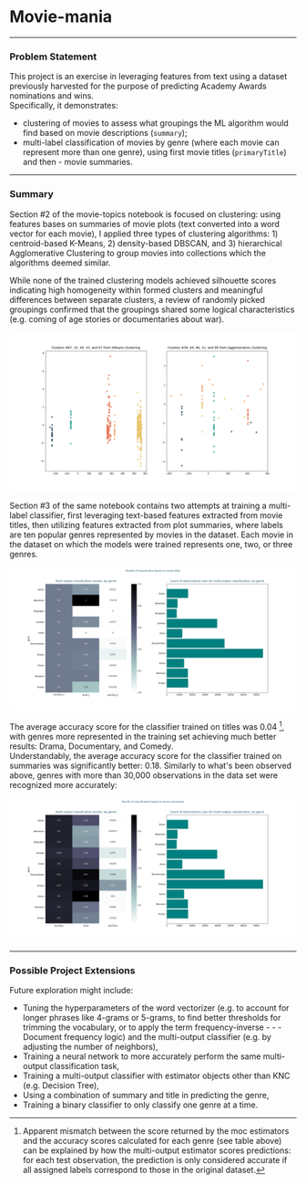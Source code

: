 # Movie-mania

---------
### Problem Statement

This project is an exercise in leveraging features from text using a dataset previously harvested for the purpose of predicting Academy Awards nominations and wins.<br>
Specifically, it demonstrates:<br>
- clustering of movies to assess what groupings the ML algorithm would find based on movie descriptions (`summary`);
- multi-label classification of movies by genre (where each movie can represent more than one genre), using first movie titles (`primaryTitle`) and then - movie summaries.

--------
### Summary

Section #2 of the movie-topics notebook is focused on clustering: using features bases on summaries of movie plots (text converted into a word vector for each movie), I applied three types of clustering algorithms: 1) centroid-based K-Means, 2) density-based DBSCAN, and 3) hierarchical Agglomerative Clustering to group movies into collections which the algorithms deemed similar.

While none of the trained clustering models achieved silhouette scores indicating high homogeneity within formed clusters and meaningful differences between separate clusters, a review of randomly picked groupings confirmed that the groupings shared some logical characteristics (e.g. coming of age stories or documentaries about war).

![](./KM_vs_Agg.png)

Section #3 of the same notebook contains two attempts at training a multi-label classifier, first leveraging text-based features extracted from movie titles, then utilizing features extracted from plot summaries, where labels are ten popular genres represented by movies in the dataset. Each movie in the dataset on which the models were trained represents one, two, or three genres.

![](./moc_results_t.png)

The average accuracy score for the classifier trained on titles was 0.04 [^1], with genres more represented in the training set achieving much better results: Drama, Documentary, and Comedy.<br>
Understandably, the average accuracy score for the classifier trained on summaries was significantly better: 0.18. Similarly to what's been observed above, genres with more than 30,000 observations in the data set were recognized more accurately:

![](./moc_results_s.png)

----------------
### Possible Project Extensions

Future exploration might include:

- Tuning the hyperparameters of the word vectorizer (e.g. to account for longer phrases like 4-grams or 5-grams, to find better thresholds for trimming the vocabulary, or to apply the term frequency-inverse - - - Document frequency logic) and the multi-output classifier (e.g. by adjusting the number of neighbors),
- Training a neural network to more accurately perform the same multi-output classification task,
- Training a multi-output classifier with estimator objects other than KNC (e.g. Decision Tree),
- Using a combination of summary and title in predicting the genre,
- Training a binary classifier to only classify one genre at a time.

[^1]: Apparent mismatch between the score returned by the moc estimators and the accuracy scores calculated for each genre (see table above) can be explained by how the multi-output estimator scores predictions: for each test observation, the prediction is only considered accurate if all assigned labels correspond to those in the original dataset. 
